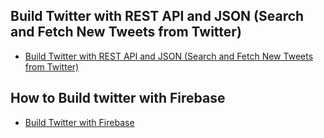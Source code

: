 
## Build Twitter with REST API and JSON (Search and Fetch New Tweets from Twitter)

* [Build Twitter with REST API and JSON (Search and Fetch New Tweets from Twitter)](https://www.youtube.com/watch?v=pRmaafIgIjA)

## How to Build twitter with Firebase

* [Build Twitter with Firebase](https://www.ductran.co/p/twitter)


